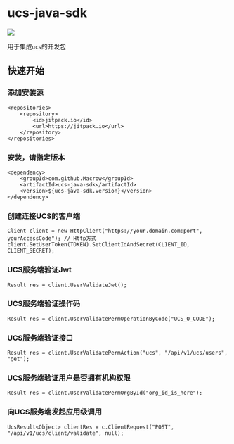 # ucs-java-sdk
[![](https://jitpack.io/v/Macrow/ucs-java-sdk.svg)](https://jitpack.io/#Macrow/ucs-java-sdk)

用于集成```ucs```的开发包

## 快速开始

### 添加安装源
```
<repositories>
    <repository>
        <id>jitpack.io</id>
        <url>https://jitpack.io</url>
    </repository>
</repositories>
```

### 安装，请指定版本
```
<dependency>
    <groupId>com.github.Macrow</groupId>
    <artifactId>ucs-java-sdk</artifactId>
    <version>${ucs-java-sdk.version}</version>
</dependency>
```

### 创建连接UCS的客户端
```
Client client = new HttpClient("https://your.domain.com:port", yourAccessCode"); // Http方式
client.SetUserToken(TOKEN).SetClientIdAndSecret(CLIENT_ID, CLIENT_SECRET);
```

### UCS服务端验证Jwt
```
Result res = client.UserValidateJwt();
```

### UCS服务端验证操作码
```
Result res = client.UserValidatePermOperationByCode("UCS_O_CODE");
```

### UCS服务端验证接口
```
Result res = client.UserValidatePermAction("ucs", "/api/v1/ucs/users", "get");
```

### UCS服务端验证用户是否拥有机构权限
```
Result res = client.UserValidatePermOrgById("org_id_is_here");
```

### 向UCS服务端发起应用级调用
```
UcsResult<Object> clientRes = c.ClientRequest("POST", "/api/v1/ucs/client/validate", null);
```